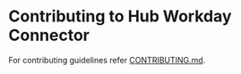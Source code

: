 # Contributing to Hub Workday Connector

For contributing guidelines refer [CONTRIBUTING.md](https://github.com/vmware/connectors-workspace-one/blob/master/CONTRIBUTING.md).

